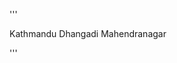 '''
<?xml version="1.0" encoding="UTF-8"?>
<beans xmlns="http://www.springframework.org/schema/beans"
	xmlns:xsi="http://www.w3.org/2001/XMLSchema-instance"
	xsi:schemaLocation="http://www.springframework.org/schema/beans http://www.springframework.org/schema/beans/spring-beans.xsd">

<bean autowire="byName" class="di.constructorInjection.User" id="user">
	<constructor-arg value="Buddha"/>
	<constructor-arg value="30"/>
	<constructor-arg value="Nepal"/>
	<constructor-arg>
		<list>
			<value>Kathmandu</value>
			<value>Dhangadi</value>
			<value>Mahendranagar</value>
		</list>
	</constructor-arg>
</bean>


<bean class="di.setterInjection.Address" id="address">
	<property name="city" value="KTM"/>
	<property name="state" value="STATE"/>
	<property name="zip" value="0977"/>
	<property name="country" value="NEPAL"/>
</bean>

<bean class="di.setterInjection.UserDto" id="userSetterInjection">
	<property value="Buddha(Gautam)" name="name"/>
	<property value="30" name="age"/>
	<property name="address" ref="address"/>
</bean>

</beans>


'''
